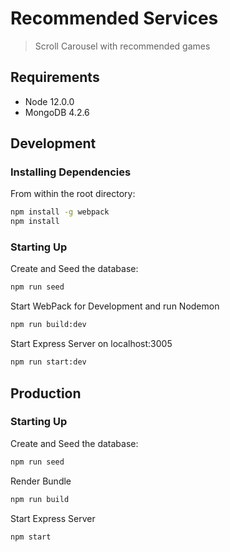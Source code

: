 # Recommended Services
> Scroll Carousel with recommended games
## Requirements
- Node 12.0.0
- MongoDB 4.2.6
## Development
### Installing Dependencies
From within the root directory:
```sh
npm install -g webpack
npm install
```
### Starting Up
Create and Seed the database:
```sh
npm run seed
```
Start WebPack for Development and run Nodemon
```sh
npm run build:dev
```
Start Express Server on localhost:3005
```sh
npm run start:dev
```
## Production
### Starting Up
Create and Seed the database:
```sh
npm run seed
```
Render Bundle
```sh
npm run build
```
Start Express Server
```sh
npm start
```

